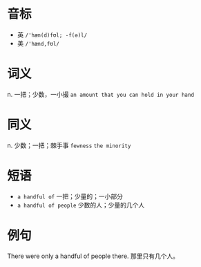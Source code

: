 # 音标

- 英 `/'hæn(d)fʊl; -f(ə)l/`
- 美 `/'hænd,fʊl/`

# 词义

n. 一把；少数，一小撮
`an amount that you can hold in your hand`

# 同义

n. 少数；一把；棘手事
`fewness` `the minority`

# 短语

- `a handful of` 一把；少量的；一小部分
- `a handful of people` 少数的人；少量的几个人

# 例句

There were only a handful of people there.
那里只有几个人。


